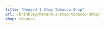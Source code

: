 ```yaml
---
title: "Henard 1 Stop Tobacco Shop"
url: /brinkley/henard-1-stop-tobacco-shop/
shop: tobacco
---
```

